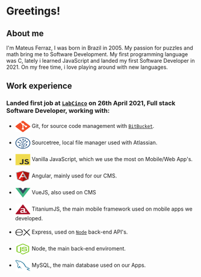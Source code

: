 # Greetings!

## About me

I'm Mateus Ferraz, I was born in Brazil in 2005. My passion for puzzles and math bring me to Software Development. My first programming language was C, lately i learned JavaScript and landed my first Software Developer in 2021. On my free time, i love playing around with new languages.
  
## Work experience
  
### Landed first job at [`LabCinco`](https://labcinco.com/) on 26th April 2021, Full stack Software Developer, working with:

- <img align="center" alt="git" height="30" width="40" src="https://raw.githubusercontent.com/devicons/devicon/master/icons/git/git-original.svg"> Git, for source code management with [`BitBucket`](https://bitbucket.org/product/guides).
  
- <img align="center" alt="sourcetree" height="30" width="40" src="https://raw.githubusercontent.com/devicons/devicon/master/icons/sourcetree/sourcetree-original.svg"> Sourcetree, local file manager used with Atlassian. 
  
- <img align="center" alt="js" height="30" width="40" src="https://raw.githubusercontent.com/devicons/devicon/master/icons/javascript/javascript-original.svg"> Vanilla JavaScript, which we use the most on Mobile/Web App's.
  
- <img align="center" alt="angular" height="30" width="40" src="https://raw.githubusercontent.com/devicons/devicon/master/icons/angularjs/angularjs-original.svg"> Angular, mainly used for our CMS.
  
- <img align="center" alt="vue" height="30" width="40" src="https://raw.githubusercontent.com/devicons/devicon/master/icons/vuejs/vuejs-original.svg"> VueJS, also used on CMS
  
- <img align="center" alt="titanium" height="30" width="40" src="https://raw.githubusercontent.com/devicons/devicon/master/icons/appcelerator/appcelerator-original.svg"> TitaniumJS, the main mobile framework used on mobile apps we developed.
  
- <img align="center" alt="express" height="30" width="40" src="https://raw.githubusercontent.com/devicons/devicon/master/icons/express/express-original.svg"> Express, used on [`Node`](https://nodejs.org/en/) back-end API's.
  
- <img align="center" alt="node" height="30" width="40" src="https://raw.githubusercontent.com/devicons/devicon/master/icons/nodejs/nodejs-original.svg"> Node, the main back-end enviroment.
  
- <img align="center" alt="sql" height="30" width="40" src="https://raw.githubusercontent.com/devicons/devicon/master/icons/mysql/mysql-original.svg"> MySQL, the main database used on our Apps.
  
<!-- ### Later on the same company, i joint the [`Bigou`](https://apps.apple.com/br/app/bigou-delivery/id934641979)'s development team, the most successed Labcinco's App. -->
